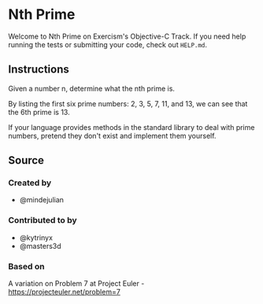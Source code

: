 # Nth Prime

Welcome to Nth Prime on Exercism's Objective-C Track.
If you need help running the tests or submitting your code, check out `HELP.md`.

## Instructions

Given a number n, determine what the nth prime is.

By listing the first six prime numbers: 2, 3, 5, 7, 11, and 13, we can see that the 6th prime is 13.

If your language provides methods in the standard library to deal with prime numbers, pretend they don't exist and implement them yourself.

## Source

### Created by

- @mindejulian

### Contributed to by

- @kytrinyx
- @masters3d

### Based on

A variation on Problem 7 at Project Euler - https://projecteuler.net/problem=7